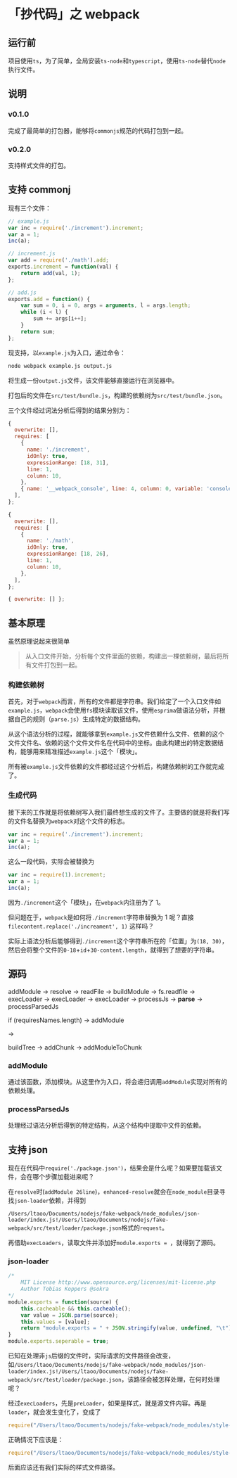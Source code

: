# 「抄代码」之 webpack

## 运行前

项目使用`ts`，为了简单，全局安装`ts-node`和`typescript`，使用`ts-node`替代`node`执行文件。

## 说明

### v0.1.0 

完成了最简单的打包器，能够将`commonjs`规范的代码打包到一起。

### v0.2.0

支持样式文件的打包。

## 支持 commonj

现有三个文件：

```javascript
// example.js
var inc = require('./increment').increment;
var a = 1;
inc(a);
```

```javascript
// increment.js
var add = require('./math').add;
exports.increment = function(val) {
    return add(val, 1);
};
```

```javascript
// add.js
exports.add = function() {
    var sum = 0, i = 0, args = arguments, l = args.length;
    while (i < l) {
        sum += args[i++];
    }
    return sum;
};
```

现支持，以`example.js`为入口，通过命令：

```bash
node webpack example.js output.js
```

将生成一份`output.js`文件，该文件能够直接运行在浏览器中。

打包后的文件在`src/test/bundle.js`，构建的依赖树为`src/test/bundle.json`。

三个文件经过词法分析后得到的结果分别为：

```js
{
  overwrite: [],
  requires: [
    {
      name: './increment',
      idOnly: true,
      expressionRange: [18, 31],
      line: 1,
      column: 10,
    },
    { name: '__webpack_console', line: 4, column: 0, variable: 'console' },
  ],
};
```

```js
{
  overwrite: [],
  requires: [
    {
      name: './math',
      idOnly: true,
      expressionRange: [18, 26],
      line: 1,
      column: 10,
    },
  ],
};
```

```js
{ overwrite: [] };
```


## 基本原理

虽然原理说起来很简单

> 从入口文件开始，分析每个文件里面的依赖，构建出一棵依赖树，最后将所有文件打包到一起。

### 构建依赖树

首先，对于`webpack`而言，所有的文件都是字符串。我们给定了一个入口文件如`example.js`，`webpack`会使用`fs`模块读取该文件，使用`esprima`做语法分析，并根据自己的规则（`parse.js`）生成特定的数据结构。

从这个语法分析的过程，就能够拿到`example.js`文件依赖什么文件、依赖的这个文件文件名、依赖的这个文件文件名在代码中的坐标。由此构建出的特定数据结构，能够用来精准描述`example.js`这个「模块」。

所有被`example.js`文件依赖的文件都经过这个分析后，构建依赖树的工作就完成了。

### 生成代码

接下来的工作就是将依赖树写入我们最终想生成的文件了。主要做的就是将我们写的文件名替换为`webpack`对这个文件的标志。

```javascript
var inc = require('./increment').increment;
var a = 1;
inc(a);
```

这么一段代码，实际会被替换为

```javascript
var inc = require(1).increment;
var a = 1;
inc(a);
```

因为`./increment`这个「模块」，在`webpack`内注册为了 1。

但问题在于，`webpack`是如何将`./increment`字符串替换为 1 呢？直接 `filecontent.replace('./increament', 1)` 这样吗？

实际上语法分析后能够得到`./increment`这个字符串所在的「位置」为`(18, 30)`，然后会将整个文件的`0-18`+`id`+`30-content.length`，就得到了想要的字符串。

## 源码

addModule -> resolve -> readFile -> buildModule -> fs.readfile -> execLoader -> execLoader -> execLoader -> processJs -> **parse** -> processParsedJs

if (requiresNames.length)  -> addModule

-> 

buildTree -> addChunk -> addModuleToChunk

### addModule

通过该函数，添加模块。从这里作为入口，将会递归调用`addModule`实现对所有的依赖处理。

### processParsedJs

处理经过语法分析后得到的特定结构，从这个结构中提取中文件的依赖。

## 支持 json

现在在代码中`require('./package.json')`，结果会是什么呢？如果要加载该文件，会在哪个步骤加载进来呢？

在`resolve`时(`addModule 26line`)，`enhanced-resolve`就会在`node_module`目录寻找`json-loader`依赖，并得到

`/Users/ltaoo/Documents/nodejs/fake-webpack/node_modules/json-loader/index.js!/Users/ltaoo/Documents/nodejs/fake-webpack/src/test/loader/package.json`格式的`request`。

再借助`execLoaders`，读取文件并添加好`module.exports = `，就得到了源码。

### json-loader

```js
/*
	MIT License http://www.opensource.org/licenses/mit-license.php
	Author Tobias Koppers @sokra
*/
module.exports = function(source) {
	this.cacheable && this.cacheable();
	var value = JSON.parse(source);
	this.values = [value];
	return "module.exports = " + JSON.stringify(value, undefined, "\t");
}
module.exports.seperable = true;
```

已知在处理非`js`后缀的文件时，实际请求的文件路径会改变，如`/Users/ltaoo/Documents/nodejs/fake-webpack/node_modules/json-loader/index.js!/Users/ltaoo/Documents/nodejs/fake-webpack/src/test/loader/package.json`，该路径会被怎样处理，在何时处理呢？

经过`execLoaders`，先是`preLoader`，如果是样式，就是源文件内容。再是`loader`，就会发生变化了，变成了

```js
require("/Users/ltaoo/Documents/nodejs/fake-webpack/node_modules/style-loader/addStyle")(require("/Users/ltaoo/Documents/nodejs/fake-webpack/node_modules/css-loader/index.js"))
```

正确情况下应该是：

```js
require("/Users/ltaoo/Documents/nodejs/fake-webpack/node_modules/style-loader/addStyle")(require("/Users/ltaoo/Documents/nodejs/fake-webpack/node_modules/css-loader/index.js!/xxx.css"))
```

后面应该还有我们实际的样式文件路径。